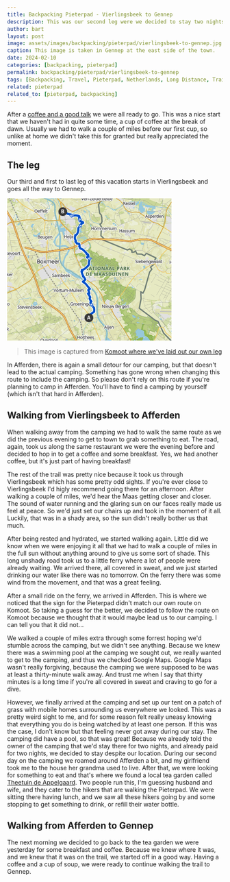 ```yaml
---
title: Backpacking Pieterpad - Vierlingsbeek to Gennep
description: This was our second leg were we decided to stay two nights at the same camping just to relax and checkout the nearby city.
author: bart
layout: post
image: assets/images/backpacking/pieterpad/vierlingsbeek-to-gennep.jpg
caption: This image is taken in Gennep at the east side of the town.
date: 2024-02-10
categories: [backpacking, pieterpad]
permalink: backpacking/pieterpad/vierlingsbeek-to-gennep
tags: [Backpacking, Travel, Pieterpad, Netherlands, Long Distance, Trail, Vielingsbeek, Afferden, Gennep]
related: pieterpad
related_to: [pieterpad, backpacking]
---
```


After a [coffee and a good talk](./2024-01-26-swolgen-to-vierlingsbeek.md) we were all ready to go. This was a nice start that we haven't had in quite some time, a cup of coffee at the break of dawn. Usually we had to walk a couple of miles before our first cup, so unlike at home we didn't take this for granted but really appreciated the moment.

## The leg

Our third and first to last leg of this vacation starts in Vierlingsbeek and goes all the way to Gennep.

![The leg we've created for walking from Vierlingsbeek to Gennep](/assets/images/backpacking/pieterpad/leg-vierlingsbeek-to-gennep.png)
> This image is captured from [Komoot where we've laid out our own leg](https://www.komoot.com/nl-nl/tour/1258322036)

In Afferden, there is again a small detour for our camping, but that doesn't lead to the actual camping. Something has gone wrong when changing this route to include the camping. So please don't rely on this route if you're planning to camp in Afferden. You'll have to find a camping by yourself (which isn't that hard in Afferden).

## Walking from Vierlingsbeek to Afferden

When walking away from the camping we had to walk the same route as we did the previous evening to get to town to grab something to eat. The road, again, took us along the same restaurant we were the evening before and decided to hop in to get a coffee and some breakfast. Yes, we had another coffee, but it's just part of having breakfast!

The rest of the trail was pretty nice because it took us through Vierlingsbeek which has some pretty odd sights. If you're ever close to Vierlingsbeek I'd higly recommend going there for an afternoon. After walking a couple of miles, we'd hear the Maas getting closer and closer. The sound of water running and the glaring sun on our faces really made us feel at peace. So we'd just set our chairs up and took in the moment of it all. Luckily, that was in a shady area, so the sun didn't really bother us that much.

After being rested and hydrated, we started walking again. Little did we know when we were enjoying it all that we had to walk a couple of miles in the full sun without anything around to give us some sort of shade. This long unshady road took us to a little ferry where a lot of people were already waiting. We arrived there, all covered in sweat, and we just started drinking our water like there was no tomorrow. On the ferry there was some wind from the movement, and that was a great feeling.

After a small ride on the ferry, we arrived in Afferden. This is where we noticed that the sign for the Pieterpad didn't match our own route on Komoot. So taking a guess for the better, we decided to follow the route on Komoot because we thought that it would maybe lead us to our camping. I can tell you that it did not...

We walked a couple of miles extra through some forrest hoping we'd stumble across the camping, but we didn't see anything. Because we knew there was a swimming pool at the camping we sought out, we really wanted to get to the camping, and thus we checked Google Maps. Google Maps wasn't really forgiving, because the camping we were supposed to be was at least a thirty-minute walk away. And trust me when I say that thirty minutes is a long time if you're all covered in sweat and craving to go for a dive.

However, we finally arrived at the camping and set up our tent on a patch of grass with mobile homes surrounding us everywhere we looked. This was a pretty weird sight to me, and for some reason felt really uneasy knowing that everything you do is being watched by at least one person. If this was the case, I don't know but that feeling never got away during our stay. The camping did have a pool, so that was great! Because we already told the owner of the camping that we'd stay there for two nights, and already paid for two nights, we decided to stay despite our location. During our second day on the camping we roamed around Afferden a bit, and my girlfriend took me to the house her grandma used to live. After that, we were looking for something to eat and that's where we found a local tea garden called [Theetuin de Appelgaard](https://www.regio-maasduinen.nl/afferden/theetuin-de-appelgaard/). Two people run this, I'm guessing husband and wife, and they cater to the hikers that are walking the Pieterpad. We were sitting there having lunch, and we saw all these hikers going by and some stopping to get something to drink, or refill their water bottle.

## Walking from Afferden to Gennep

The next morning we decided to go back to the tea garden we were yesterday for some breakfast and coffee. Because we knew where it was, and we knew that it was on the trail, we started off in a good way. Having a coffee and a cup of soup, we were ready to continue walking the trail to Gennep.